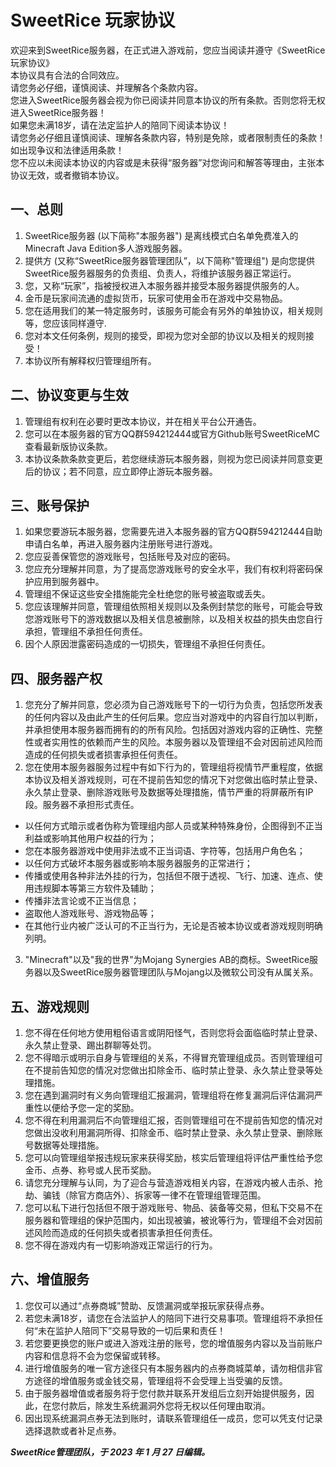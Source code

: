 # SweetRice 玩家协议

欢迎来到SweetRice服务器，在正式进入游戏前，您应当阅读并遵守《SweetRice 玩家协议》  
本协议具有合法的合同效应。  
请您务必仔细，谨慎阅读、并理解各个条款内容。  
您进入SweetRice服务器会视为你已阅读并同意本协议的所有条款。否则您将无权进入SweetRice服务器！  
如果您未满18岁，请在法定监护人的陪同下阅读本协议！  
请您务必仔细且谨慎阅读、理解各条款内容，特别是免除，或者限制责任的条款！  
如出现争议和法律适用条款！  
您不应以未阅读本协议的内容或是未获得“服务器”对您询问和解答等理由，主张本协议无效，或者撤销本协议。

## 一、总则
1. SweetRice服务器 (以下简称"本服务器") 是离线模式白名单免费准入的Minecraft Java Edition多人游戏服务器。
2. 提供方 (又称“SweetRice服务器管理团队”，以下简称"管理组") 是向您提供SweetRice服务器服务的负责组、负责人，将维护该服务器正常运行。
3. 您，又称“玩家”，指被授权进入本服务器并接受本服务器提供服务的人。
4. 金币是玩家间流通的虚拟货币，玩家可使用金币在游戏中交易物品。
5. 您在适用我们的某一特定服务时，该服务可能会有另外的单独协议，相关规则等，您应该同样遵守.
6. 您对本文任何条例，规则的接受，即视为您对全部的协议以及相关的规则接受！
7. 本协议所有解释权归管理组所有。

## 二、协议变更与生效
1. 管理组有权利在必要时更改本协议，并在相关平台公开通告。
2. 您可以在本服务器的官方QQ群594212444或官方Github账号SweetRiceMC查看最新版协议条款。
3. 本协议条款条款变更后，若您继续游玩本服务器，则视为您已阅读并同意变更后的协议；若不同意，应立即停止游玩本服务器。

## 三、账号保护
1. 如果您要游玩本服务器，您需要先进入本服务器的官方QQ群594212444自助申请白名单，再进入服务器内注册账号进行游戏。
2. 您应妥善保管您的游戏账号，包括账号及对应的密码。
3. 您应充分理解并同意，为了提高您游戏账号的安全水平，我们有权利将密码保护应用到服务器中。
4. 管理组不保证这些安全措施能完全杜绝您的账号被盗取或丢失。
5. 您应该理解并同意，管理组依照相关规则以及条例封禁您的账号，可能会导致您游戏账号下的游戏数据以及相关信息被删除，以及相关权益的损失由您自行承担，管理组不承担任何责任。
6. 因个人原因泄露密码造成的一切损失，管理组不承担任何责任。

## 四、服务器产权
1. 您充分了解并同意，您必须为自己游戏账号下的一切行为负责，包括您所发表的任何内容以及由此产生的任何后果。您应当对游戏中的内容自行加以判断，并承担使用本服务器而拥有的的所有风险。包括因对游戏内容的正确性、完整性或者实用性的依赖而产生的风险。本服务器以及管理组不会对因前述风险而造成的任何损失或者损害承担任何责任。
2. 您在使用本服务器服务过程中有如下行为的，管理组将视情节严重程度，依据本协议及相关游戏规则，可在不提前告知您的情况下对您做出临时禁止登录、永久禁止登录、删除游戏账号及数据等处理措施，情节严重的将屏蔽所有IP段。服务器不承担形式责任。
  - 以任何方式暗示或者伪称为管理组内部人员或某种特殊身份，企图得到不正当利益或影响其他用户权益的行为；
  - 您在本服务器游戏中使用非法或不正当词语、字符等，包括用户角色名；
  - 以任何方式破坏本服务器或影响本服务器服务的正常进行；
  - 传播或使用各种非法外挂的行为，包括但不限于透视、飞行、加速、连点、使用违规脚本等第三方软件及辅助；
  - 传播非法言论或不正当信息；
  - 盗取他人游戏账号、游戏物品等；
  - 在其他行业内被广泛认可的不正当行为，无论是否被本协议或者游戏规则明确列明。
3. "Minecraft"以及"我的世界"为Mojang Synergies AB的商标。SweetRice服务器以及SweetRice服务器管理团队与Mojang以及微软公司没有从属关系。

## 五、游戏规则
1. 您不得在任何地方使用粗俗语言或阴阳怪气，否则您将会面临临时禁止登录、永久禁止登录、踢出群聊等处罚。
2. 您不得暗示或明示自身与管理组的关系，不得冒充管理组成员。否则管理组可在不提前告知您的情况对您做出扣除金币、临时禁止登录、永久禁止登录等处理措施。
3. 您在遇到漏洞时有义务向管理组汇报漏洞，管理组将在修复漏洞后评估漏洞严重性以便给予您一定的奖励。
4. 您不得在利用漏洞后不向管理组汇报，否则管理组可在不提前告知您的情况对您做出没收利用漏洞所得、扣除金币、临时禁止登录、永久禁止登录、删除账号数据等处理措施。
5. 您可以向管理组举报违规玩家来获得奖励，核实后管理组将评估严重性给予您金币、点券、称号或人民币奖励。
6. 请您充分理解与认同，为了迎合与营造游戏相关内容，在游戏内被人击杀、抢劫、骗钱（除官方商店外）、拆家等一律不在管理组管理范围。
7. 您可以私下进行包括但不限于游戏账号、物品、装备等交易，但私下交易不在服务器和管理组的保护范围内，如出现被骗，被讹等行为，管理组不会对因前述风险而造成的任何损失或者损害承担任何责任。
8. 您不得在游戏内有一切影响游戏正常运行的行为。

## 六、增值服务
1. 您仅可以通过“点券商城”赞助、反馈漏洞或举报玩家获得点券。
2. 若您未满18岁，请您在合法监护人的陪同下进行交易事项。管理组将不承担任何“未在监护人陪同下”交易导致的一切后果和责任！
3. 若您要更换您的账户或进入游戏注册的账号，您的增值服务内容以及当前账户内容和信息将不会为您保留或转移。
5. 进行增值服务的唯一官方途径只有本服务器内的点券商城菜单，请勿相信非官方途径的增值服务或金钱交易，管理组将不会受理上当受骗的反馈。
6. 由于服务器增值或者服务将于您付款并联系开发组后立刻开始提供服务，因此，在您付款后，除发生系统漏洞外您将无权以任何理由取消。
7. 因出现系统漏洞点券无法到账时，请联系管理组任一成员，您可以凭支付记录选择退款或者补足点券。

***SweetRice管理团队，于 2023 年 1 月 27 日编辑。***
